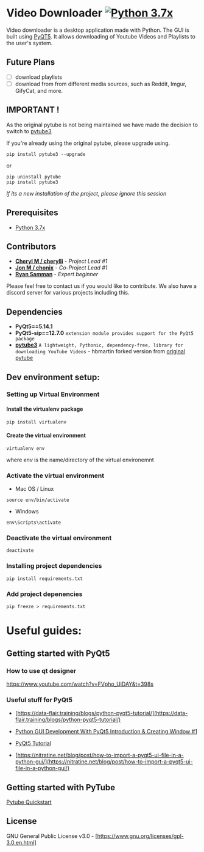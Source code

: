 # Video Downloader [![Python 3.7x](https://img.shields.io/badge/python-3.7-blue.svg)](https://www.python.org/downloads/release/python-376/)

Video downloader is a desktop application made with Python. The GUI is built using [PyQT5](https://pypi.org/project/PyQt5/). It allows downloading of Youtube Videos and Playlists to the user's system.

## Future Plans
- [ ] download playlists
- [ ] download from from different 
media sources, such as Reddit, Imgur, GifyCat, and more.

## IMPORTANT ! 
As the original pytube is not being maintained we have made the decision to switch to [pytube3](https://github.com/hbmartin/pytube3)

If you're already using the original pytube, please upgrade using.  

```
pip install pytube3 --upgrade
```

or  

```
pip uninstall pytube
pip install pytube3
```
*_If its a new installation of the project, please ignore this session_*

## Prerequisites
- [Python 3.7x](https://www.python.org/downloads/release/python-376/)

## Contributors
* [**Cheryl M / cherylli**](https://github.com/cherylli) - *Project Lead #1*
* [**Jon M / chonix**](https://github.com/chonix) - *Co-Project Lead #1*
* [**Ryan Samman**](https://github.com/RyanSamman) - *Expert beginner*

Please feel free to contact us if you would like to contribute. We also have a discord server for various projects including this.

## Dependencies
- **PyQt5==5.14.1**
- **PyQt5-sip==12.7.0** `extension module provides support for the PyQt5 package`
- [**pytube3**](https://github.com/hbmartin/pytube3) `A lightweight, Pythonic, dependency-free, library for downloading YouTube Videos` - hbmartin forked version from [original pytube](https://github.com/nficano/pytube/tree/master/pytube)

## Dev environment setup:
### Setting up Virtual Environment
#### Install the virtualenv package
```
pip install virtualenv
```
#### Create the virtual environment
```
virtualenv env
```
where <i>env</i> is the name/directory of the virtual environemnt

### Activate the virtual environment

- Mac OS / Linux
```
source env/bin/activate
```

- Windows
```
env\Scripts\activate
```

### Deactivate the virtual environment
```
deactivate
```

### Installing project dependencies
```
pip install requirements.txt
```

### Add project depenencies
```
pip freeze > requirements.txt
```

# Useful guides:
## Getting started with PyQt5
### How to use qt designer
https://www.youtube.com/watch?v=FVpho_UiDAY&t=398s

### Useful stuff for PyQt5
- [https://data-flair.training/blogs/python-pyqt5-tutorial/](https://data-flair.training/blogs/python-pyqt5-tutorial/)

- [Python GUI Development With PyQt5 Introduction & Creating Window #1](https://youtu.be/yD0iu3n-e_s?list=PL1FgJUcJJ03uO70zDLDF3oaTu6s2QLOPa)

- [PyQt5 Tutorial](https://www.youtube.com/watch?v=_bi0SqW_4L0&list=PLS1QulWo1RIZTkXbVkjr5Z3m-uMs05u7V)

- [https://nitratine.net/blog/post/how-to-import-a-pyqt5-ui-file-in-a-python-gui/](https://nitratine.net/blog/post/how-to-import-a-pyqt5-ui-file-in-a-python-gui/)

## Getting started with PyTube

[Pytube Quickstart](https://python-pytube.readthedocs.io/en/latest/user/quickstart.html)


## License
GNU General Public License v3.0 - 
[https://www.gnu.org/licenses/gpl-3.0.en.html]
